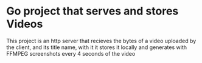 # Go project that serves and stores Videos

This project is an http server that recieves the bytes of a video uploaded by the client, and its title name, with it it stores it locally and generates with FFMPEG screenshots every 4 seconds of the video

